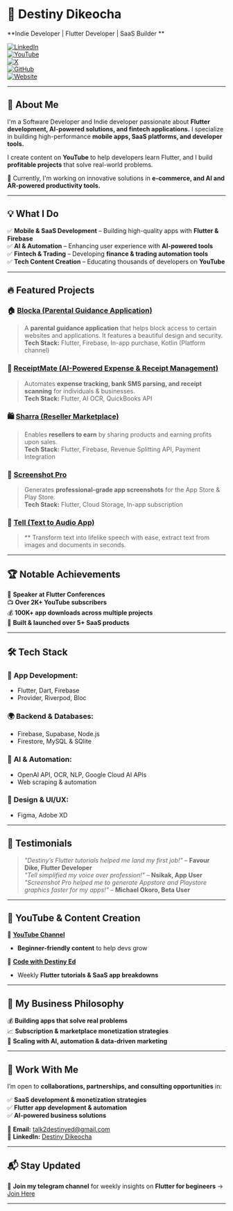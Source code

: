 # 🚀 Destiny Dikeocha  

**Indie Developer | Flutter Developer | SaaS Builder **  

[![LinkedIn](https://img.shields.io/badge/LinkedIn-Connect-blue?style=flat-square&logo=linkedin)](https://www.linkedin.com/in/destiny-ed)  
[![YouTube](https://img.shields.io/badge/YouTube-Subscribe-red?style=flat-square&logo=youtube)](https://www.youtube.com/@Destiny_Ed)  
[![X](https://img.shields.io/badge/Twitter-Follow-blue?style=flat-square&logo=twitter)](https://x.com/DestinyEd8)  
[![GitHub](https://img.shields.io/badge/GitHub-Projects-black?style=flat-square&logo=github)](https://github.com/Destiny-Ed)  
[![Website](https://img.shields.io/badge/Website-Explore-lightgrey?style=flat-square&logo=google-chrome)](https://play.google.com/store/apps/dev?id=5152314488331482508)  

---

## 🌟 About Me  

I'm a Software Developer and Indie developer passionate about **Flutter development, AI-powered solutions, and fintech applications.** I specialize in building high-performance **mobile apps, SaaS platforms, and developer tools.**  

I create content on **YouTube** to help developers learn Flutter, and I build **profitable projects** that solve real-world problems.  

🚀 Currently, I'm working on innovative solutions in **e-commerce, and AI and AR-powered productivity tools.**  

---

## 💡 What I Do  

✅ **Mobile & SaaS Development** – Building high-quality apps with **Flutter & Firebase**  
✅ **AI & Automation** – Enhancing user experience with **AI-powered tools**  
✅ **Fintech & Trading** – Developing **finance & trading automation tools**  
✅ **Tech Content Creation** – Educating thousands of developers on **YouTube**  

---

## 🔥 Featured Projects  

### 🏠 [**Blocka (Parental Guidance Application)**](https://play.google.com/store/apps/details?id=app.blockr)  
> A **parental guidance application** that helps block access to certain websites and applications. It features a beautiful design and security.  
**Tech Stack:** Flutter, Firebase, In-app purchase, Kotlin (Platform channel)  


### 📄 [**ReceiptMate (AI-Powered Expense & Receipt Management)**](https://yourapp.com)  
> Automates **expense tracking, bank SMS parsing, and receipt scanning** for individuals & businesses.  
**Tech Stack:** Flutter, AI OCR, QuickBooks API  

### 🛍️ [**Sharra (Reseller Marketplace)**](https://play.google.com/store/apps/details?id=store.shara.app)  
> Enables **resellers to earn** by sharing products and earning profits upon sales.  
**Tech Stack:** Flutter, Firebase, Revenue Splitting API, Payment Integration 

### 📸 [**Screenshot Pro**](https://play.google.com/store/apps/details?id=ap.screenshot.pro)  
> Generates **professional-grade app screenshots** for the App Store & Play Store.  
**Tech Stack:** Flutter, Cloud Storage, In-app subscription

### 📱 [**Tell (Text to Audio App)**](https://yourapp.com)  
> ** Transform text into lifelike speech with ease, extract text from images and documents in seconds.

---

## 🏆 Notable Achievements  

🎤 **Speaker at Flutter Conferences**  
📺 **Over 2K+ YouTube subscribers**  
💰 **100K+ app downloads across multiple projects**  
🚀 **Built & launched over 5+ SaaS products**  

---

## 🛠️ Tech Stack  

### 📱 **App Development:**  
- Flutter, Dart, Firebase  
- Provider, Riverpod, Bloc  

### 🌍 **Backend & Databases:**  
- Firebase, Supabase, Node.js  
- Firestore, MySQL & SQlite  

### 🤖 **AI & Automation:**  
- OpenAI API, OCR, NLP, Google Cloud AI APIs  
- Web scraping & automation  

### 🎨 **Design & UI/UX:**  
- Figma, Adobe XD  

---

## 🎤 Testimonials  

> _"Destiny’s Flutter tutorials helped me land my first job!"_ – **Favour Dike, Flutter Developer**  
> _"Tell simplified my voice over profession!"_ – **Nsikak, App User**  
> _"Screenshot Pro helped me to generate Appstore and Playstore graphics faster for my apps!"_ – **Michael Okoro, Beta User**  

---

## 🎥 YouTube & Content Creation  

🎥 **[YouTube Channel](https://www.youtube.com/@Destiny_Ed)**  
- **Beginner-friendly content** to help devs grow  

🎥 **[Code with Destiny Ed](https://t.me/code_with_destiny_ed)**  
- Weekly **Flutter tutorials & SaaS app breakdowns**  

---

## 📢 My Business Philosophy  

💰 **Building apps that solve real problems**  
📈 **Subscription & marketplace monetization strategies**  
🚀 **Scaling with AI, automation & data-driven marketing**  

---

## 📩 Work With Me  

I’m open to **collaborations, partnerships, and consulting opportunities** in:  

✅ **SaaS development & monetization strategies**  
✅ **Flutter app development & automation**  
✅ **AI-powered business solutions**  

📩 **Email:** talk2destinyed@gmail.com  
💼 **LinkedIn:** [Destiny Dikeocha](https://www.linkedin.com/in/destiny-ed)  

---

## 📬 Stay Updated  

🔹 **Join my telegram channel** for weekly insights on **Flutter for begineers** → [Join Here](https://t.me/code_with_destiny_ed)  

---
